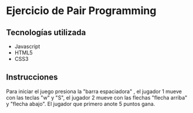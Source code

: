 # Ejercicio de Pair Programming

## Tecnologías utilizada
* Javascript
* HTML5
* CSS3


## Instrucciones

Para iniciar el juego presiona la "barra espaciadora" , el jugador 1 mueve con las teclas "w" y "S", el jugador 2 mueve con las flechas "flecha arriba" y "flecha abajo". El jugador que primero anote 5 puntos gana.
